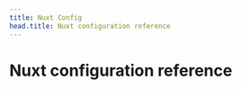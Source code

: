 ```yaml
---
title: Nuxt Config
head.title: Nuxt configuration reference
---
```


# Nuxt configuration reference

<!-- GENERATED_CONFIG_DOCS -->
